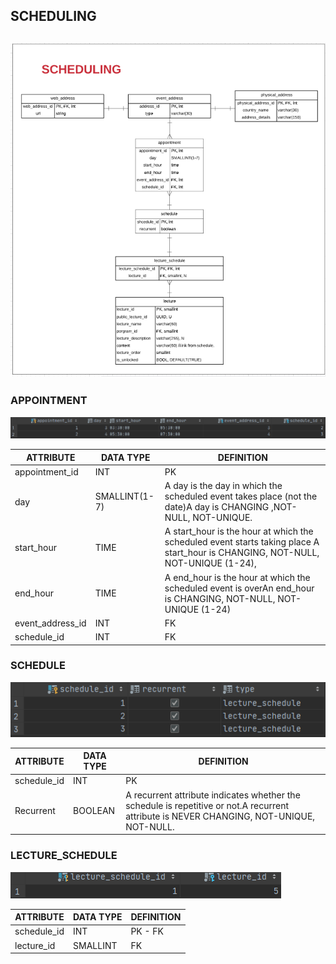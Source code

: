 ## **SCHEDULING**

## ![](./img/scheduling-model.png)

### **APPOINTMENT**
![](./img/samples/appointments.png)

| ATTRIBUTE | DATA TYPE | DEFINITION |
| --- | --- | --- |
| appointment\_id | INT | PK |
| day | SMALLINT(1-7) | A day is the day in which the scheduled event takes place (not the date)A day is CHANGING ,NOT-NULL, NOT-UNIQUE. |
| start\_hour | TIME | A start\_hour is the hour at which the scheduled event starts taking place A start\_hour is CHANGING, NOT-NULL, NOT-UNIQUE (1-24), |
| end\_hour | TIME | A end\_hour is the hour at which the scheduled event is overAn end\_hour is CHANGING, NOT-NULL, NOT-UNIQUE (1-24) |
| event\_address\_id | INT | FK |
| schedule\_id | INT | FK |

### **SCHEDULE**
![](./img/samples/schedule.png)

| ATTRIBUTE | DATA TYPE | DEFINITION |
| --- | --- | --- |
| schedule\_id | INT | PK |
| Recurrent | BOOLEAN | A recurrent attribute indicates whether the schedule is repetitive or not.A recurrent attribute is NEVER CHANGING, NOT-UNIQUE, NOT-NULL. |

###

### **LECTURE\_SCHEDULE**
![](./img/samples/lecture_schedule.png)

| ATTRIBUTE | DATA TYPE | DEFINITION |
| --- | --- | --- |
| schedule\_id | INT | PK - FK |
| lecture\_id | SMALLINT | FK |
